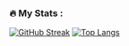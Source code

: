### :fire: My Stats :
[![GitHub Streak](https://github-readme-streak-stats.herokuapp.com?user=Dextiles&theme=dark&locale=ru&card_width=300&hide_longest_streak=true)](https://git.io/streak-stats)
[![Top Langs](https://github-readme-stats.vercel.app/api/top-langs/?username=Dextiles&theme=vision-friendly-dark)](https://github.com/anuraghazra/github-readme-stats)
